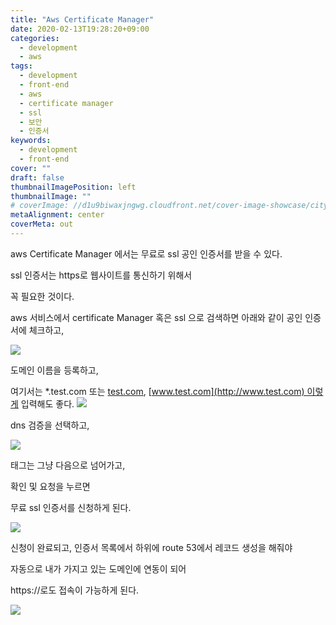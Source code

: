 ```yaml
---
title: "Aws Certificate Manager"
date: 2020-02-13T19:28:20+09:00
categories:
  - development
  - aws
tags:
  - development
  - front-end
  - aws
  - certificate manager
  - ssl
  - 보안
  - 인증서
keywords:
  - development
  - front-end
cover: ""
draft: false
thumbnailImagePosition: left
thumbnailImage: ""
# coverImage: //d1u9biwaxjngwg.cloudfront.net/cover-image-showcase/city.jpg
metaAlignment: center
coverMeta: out
---
```


aws Certificate Manager 에서는 무료로 ssl 공인 인증서를 받을 수 있다.

ssl 인증서는 https로 웹사이트를 통신하기 위해서

꼭 필요한 것이다.

<!--adsense-->

aws 서비스에서 certificate Manager 혹은 ssl 으로 검색하면 아래와 같이 공인 인증서에 체크하고,

![](https://img1.daumcdn.net/thumb/R1280x0/?scode=mtistory2&fname=https%3A%2F%2Fblog.kakaocdn.net%2Fdn%2FbA8xSr%2FbtqBVe3N1CT%2FEO8KMTG2b9ecPEMGX3oZTK%2Fimg.png)

도메인 이름을 등록하고,

여기서는 \*.test.com 또는 [test.com](http://test.com), [www.test.com](http://www.test.com) 이렇게 입력해도 좋다.
![](https://img1.daumcdn.net/thumb/R1280x0/?scode=mtistory2&fname=https%3A%2F%2Fblog.kakaocdn.net%2Fdn%2FdqLxWN%2FbtqBVM0c7z6%2FKWZNuAEST0ljF2eHpoXaW1%2Fimg.png)

dns 검증을 선택하고,

![](https://img1.daumcdn.net/thumb/R1280x0/?scode=mtistory2&fname=https%3A%2F%2Fblog.kakaocdn.net%2Fdn%2FR9zwd%2FbtqBYfGGseY%2F4LLVI5mAiKYg4awqwuUxuk%2Fimg.png)

태그는 그냥 다음으로 넘어가고,

확인 및 요청을 누르면

무료 ssl 인증서를 신청하게 된다.

![](https://img1.daumcdn.net/thumb/R1280x0/?scode=mtistory2&fname=https%3A%2F%2Fblog.kakaocdn.net%2Fdn%2FunfTZ%2FbtqBXHcAz6Y%2FFivB8QSJKO0tnkgXXGJk60%2Fimg.png)

신청이 완료되고, 인증서 목록에서 하위에 route 53에서 레코드 생성을 해줘야

자동으로 내가 가지고 있는 도메인에 연동이 되어

https://로도 접속이 가능하게 된다.

![](https://img1.daumcdn.net/thumb/R1280x0/?scode=mtistory2&fname=https%3A%2F%2Fblog.kakaocdn.net%2Fdn%2FbFYnBt%2FbtqBWB4ZAMi%2F4CNXT8e1pcmH1Zue2UL7Pk%2Fimg.png)
